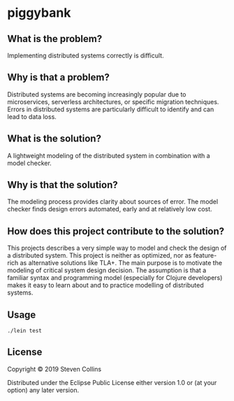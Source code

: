 # piggybank

## What is the problem?
Implementing distributed systems correctly is difficult.
## Why is that a problem?
Distributed systems are becoming increasingly popular due to microservices, serverless architectures, or specific migration techniques. Errors in distributed systems are particularly difficult to identify and can lead to data loss.
## What is the solution?
A lightweight modeling of the distributed system in combination with a model checker.
## Why is that the solution?
The modeling process provides clarity about sources of error. The model checker finds design errors automated, early and at relatively low cost.
## How does this project contribute to the solution?
This projects describes a very simple way to model and check the design of a distributed system. This project is neither as optimized, nor as feature-rich as alternative solutions like TLA+. The main purpose is to motivate the modeling of critical system design decision. The assumption is that a familiar syntax and programming model (especially for Clojure developers) makes it easy to learn about and to practice modelling of distributed systems.

## Usage

```
./lein test
```

## License

Copyright © 2019 Steven Collins

Distributed under the Eclipse Public License either version 1.0 or (at
your option) any later version.
